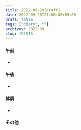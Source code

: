 ```yaml
---
title: 2022-09-20[draft]
date: 2022-09-20T21:00:00+09:00
draft: false
tags: ["diary", ""]
archives: 2022-09
slug: 195015
---
```

#### 午前
- 
#### 午後
- 
#### 体調
- 
#### その他